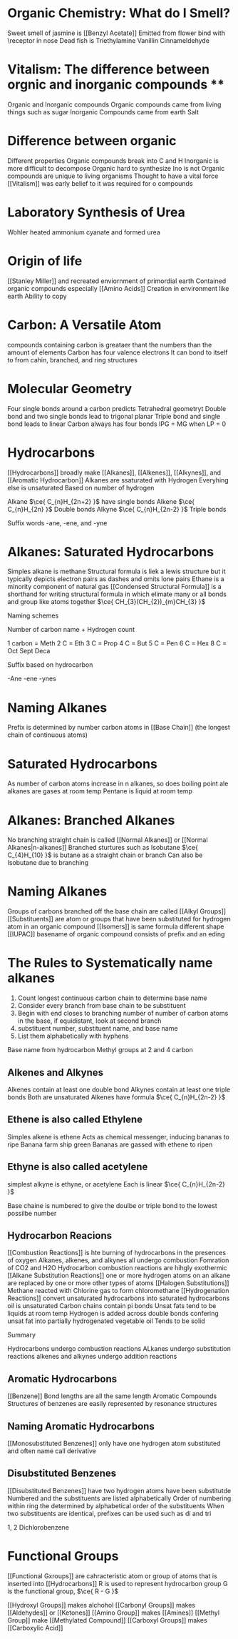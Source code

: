 # Organic Chemistry: What do I Smell?

Sweet smell of jasmine is [[Benzyl Acetate]]
Emitted from flower bind with \receptor in nose
Dead fish is Triethylamine
Vanillin
Cinnameldehyde

# Vitalism: The difference between orgnic and inorganic compounds **

Organic and Inorganic compounds
Organic compounds came from living things such as sugar
Inorganic Compounds came from earth
Salt 

# Difference between organic 

Different properties
Organic compounds break into C and H
Inorganic is more difficult to decompose
Organic hard to synthesize
Ino is not
Organic compounds are unique to living organisms
Thought to have a vital force
[[Vitalism]] was early belief to it was required for o compounds

# Laboratory Synthesis of Urea

Wohler heated ammonium cyanate and formed urea

# Origin of life

[[Stanley Miller]] and recreated enviornment of primordial earth 
Contained organic compounds especially [[Amino Acids]]
Creation in environment like earth
Ability to copy

# Carbon: A Versatile Atom

compounds containing carbon is greataer thant the numbers than the amount of elements
Carbon has four valence electrons
It can bond to itself to from cahin, branched, and ring structures

# Molecular Geometry

Four single bonds around a carbon predicts Tetrahedral geometryt
Double bond and two single bonds lead to trigonal planar
Triple bond and single bond leads to linear 
Carbon always has four bonds
IPG = MG when LP = 0

# Hydrocarbons

[[Hydrocarbons]] broadly make [[Alkanes]], [[Alkenes]], [[Alkynes]], and [[Aromatic Hydrocarbon]]
Alkanes are ssaturated with Hydrogen
Everyhing else is unsaturated
Based on number of hydrogen

Alkane $\ce{ C_{n}H_{2n+2} }$ have single bonds
Alkene $\ce{ C_{n}H_{2n} }$ Double bonds 
Alkyne $\ce{ C_{n}H_{2n-2} }$ Triple bonds

Suffix words -ane, -ene, and -yne

# Alkanes: Saturated Hydrocarbons

Simples alkane is methane
Structural formula is liek a lewis structure but it typically depicts electron pairs as dashes and omits lone pairs
Ethane is a minority component of natural gas
[[Condensed Structural Formula]] is a shorthand for writing structural formula in which elimate many or all bonds and group like atoms together
$\ce{ CH_{3}(CH_{2})_{m}CH_{3} }$

Naming schemes 

Number of carbon name + Hydrogen count

1 carbon = Meth
2 C = Eth
3 C = Prop
4 C = But
5 C = Pen
6 C = Hex
8 C = Oct
Sept
Deca

Suffix based on hydrocarbon

-Ane
-ene
-ynes

# Naming Alkanes

Prefix is determined by number carbon atoms in [[Base Chain]] (the longest chain of continuous atoms)

# Saturated Hydrocarbons

As number of carbon atoms increase in n alkanes, so does boiling point
ale alkanes are gases at room temp
Pentane is liquid at room temp

# Alkanes: Branched Alkanes

No branching straight chain is called [[Normal Alkanes]] or [[Normal Alkanes|n-alkanes]]
Branched sturtures such as Isobutane
$\ce{ C_{4}H_{10} }$ is butane as a straight chain or branch
	Can also be Isobutane due to branching

# Naming Alkanes

Groups of carbons branched off the base chain are called [[Alkyl Groups]]
[[Substituents]] are atom or groups that have been substituted for hydrogen atom in an organic compound
[[Isomers]] is same formula different shape
[[IUPAC]]  basename of organic compound consists of prefix and an eding

# The Rules to Systematically name alkanes

1. Count longest continuous carbon chain  to determine base name
2. Consider every branch from base chain to be substituent 
3. Begin with end closes to branching number of number of carbon atoms in the base, if equidistant, look at second branch
4. substituent number, substituent name, and base name
5. List them alphabetically with hyphens

Base name from hydrocarbon
Methyl groups at 2 and 4 carbon

## Alkenes and Alkynes

Alkenes contain at least one double bond
Alkynes contain at least one triple bonds
Both are unsaturated
Alkenes have formula $\ce{ C_{n}H_{2n-2} }$

## Ethene is also called Ethylene

Simples alkene is ethene
Acts as chemical messenger, inducing bananas to ripe
Banana farm ship green
Bananas are gassed with ethene to ripen

## Ethyne is also called acetylene

simplest alkyne is ethyne, or acetylene
Each is linear
$\ce{ C_{n}H_{2n-2} }$


Base chaine is numbered to give the doulbe or triple bond to the lowest possilbe number

## Hydrocarbon Reacions

[[Combustion Reactions]] is hte burning of hydrocarbons in the presences of oxygen
Alkanes, alkenes, and alkynes all undergo combustion
Fomration of CO2 and H2O
Hydrocarbon combustion reactions are hihgly exothermic
[[Alkane Substitution Reactions]] one or more hydrogen atoms on an alkane are replaced by one or more other types of atoms
[[Halogen Substitutions]]
Methane reacted with Chlorine gas to form chloromethane
[[Hydrogenation Reactions]] convert unsaturated hydrocarbons into saturated hydrocarbons
oil is unsaturated
Carbon chains contain pi bonds
Unsat fats tend to be liquids at room temp
Hydrogen is added across double bonds confering unsat fat into partially hydrogenated vegetable oil
Tends to be solid

Summary

Hydrocarbons undergo combustion reactions
ALkanes undergo substitution reactions
alkenes and alkynes undergo addition reactions

## Aromatic Hydrocarbons

[[Benzene]] 
Bond lengths are all the same length
Aromatic Compounds
Structures of benzenes are easily represented by resonance structures

## Naming Aromatic Hydrocarbons

[[Monosubstituted Benzenes]] only have one hydrogen atom substituted and often name call derivative

## Disubstituted Benzenes

[[Disubstituted Benzenes]] have two hydrogen atoms have been substitutde
	Numbered and the substituents are listed alphabetically
	Order of numbering within ring the determined by alphabetical order of the substituents
	When two substituents are identical, prefixes can be used such as di and tri

 1, 2 Dichlorobenzene 

# Functional Groups

[[Functional Gxroups]] are cahracteristic atom or group of atoms that is inserted into [[Hydrocarbons]]
R is used to represent hydrocarbon group
G is the functional group,
$\ce{ R - G }$

[[Hydroxyl Groups]] makes alchohol
[[Carbonyl Groups]] makes [[Aldehydes]] or [[Ketones]]
[[Amino Group]] makes [[Amines]]
[[Methyl Group]] make [[Methylated Compound]]
[[Carboxyl Groups]] makes [[Carboxylic Acid]]

